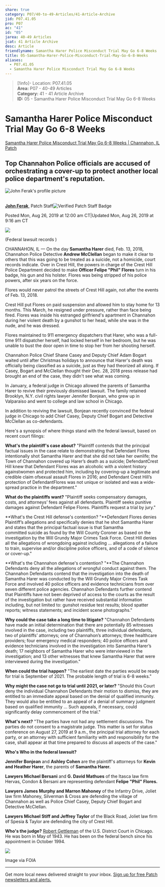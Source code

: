 ```yaml
---  
share: true  
category: P07/40-to-49-Articles/41-Article-Archive  
jid: P07.41.05  
pro: P07  
ac: "41"  
id: "05"  
jarea: 40-49 Articles  
jcat: 41 Article Archive  
desc: Article  
friendlyname: Samantha Harer Police Misconduct Trial May Go 6-8 Weeks  
title: 05-Samantha-Harer-Police-Misconduct-Trial-May-Go-6-8-Weeks  
aliases:  
  - P07.41.05  
  - Samantha Harer Police Misconduct Trial May Go 6-8 Weeks  
---  
```

  
>[!info]- Location: P07.41.05  
>**Area:** P07 - 40-49 Articles  
>**Category:** 41 - 41 Article Archive  
>**ID:** 05 - Samantha Harer Police Misconduct Trial May Go 6-8 Weeks  
  
# Samantha Harer Police Misconduct Trial May Go 6-8 Weeks  
  
[Samantha Harer Police Misconduct Trial May Go 6-8 Weeks | Channahon, IL Patch](https://patch.com/illinois/channahon-minooka/samantha-harer-police-corruption-trial-may-go-6-8-weeks?utm_term=article-slot-1&utm_source=newsletter-daily&utm_medium=email&utm_campaign=newsletter)  
  
## Top Channahon Police officials are accused of orchestrating a cover-up to protect another local police department's reputation.  
  
![John Ferak's profile picture](https://patch.com/img/cdn20/users/22944156/profile_pics/johnferak___13223337707.png?width=64)  
  
######   
  
[**John Ferak**,](https://patch.com/users/john-ferak) Patch Staff![Verified Patch Staff Badge](https://patch.com/img/cdn/assets/layout/badges/verified-patch-staff.svg)  
  
Posted Mon, Aug 26, 2019 at 12:00 am CT|Updated Mon, Aug 26, 2019 at 9:16 am CT  
  
![](https://patch.com/img/cdn20/users/22944156/20190825/115740/styles/patch_image/public/samharerstatus___25235709658.PNG)  
  
(Federal lawsuit records )  
  
CHANNAHON, IL — On the day **Samantha Harer** died, Feb. 13, 2018, Channahon Police Detective **Andrew McClellan** began to make it clear to others that this was going to be treated as a suicide, not a homicide, court records indicate. Over in Crest Hill, the powers in charge of the Crest Hill Police Department decided to make **Officer Felipe "Phil" Flores** turn in his badge, his gun and his holster. Flores was being stripped of his police powers, after six years on the force.  
  
Flores would never patrol the streets of Crest Hill again, not after the events of Feb. 13, 2018.  
  
Crest Hill put Flores on paid suspension and allowed him to stay home for 13 months. This March, he resigned under pressure, rather than face being fired. Flores was inside his estranged girlfriend's apartment in Channahon during her violent death by a gunshot to her head, while she was in the nude, and he was dressed.  
  
Flores maintained to 911 emergency dispatchers that Harer, who was a full-time 911 dispatcher herself, had locked herself in her bedroom, but he was unable to bust the door open in time to stop her from her shooting herself.  
  
Channahon Police Chief Shane Casey and Deputy Chief Adam Bogart waited until after Christmas holidays to announce that Harer's death was officially being classified as a suicide, just as they had theorized all along. If Casey, Bogart and McClellan thought their Dec. 28, 2018 press release had brought an end of the case, they didn't see what was coming.  
  
In January, a federal judge in Chicago allowed the parents of Samantha Harer to revive their previously dismissed lawsuit. The family retained Brooklyn, N.Y. civil rights lawyer Jennifer Bonjean, who grew up in Valparaiso and went to college and law school in Chicago.  
  
In addition to reviving the lawsuit, Bonjean recently convinced the federal judge in Chicago to add Chief Casey, Deputy Chief Bogart and Detective McClellan as co-defendants.  
  
Here's a synopsis of where things stand with the federal lawsuit, based on recent court filings:    
  
**What's the plaintiff's case about?** "Plaintiff contends that the principal factual issues in the case relate to demonstrating that Defendant Flores intentionally shot Samantha Harer and that she did not take her ownlife; the Town of Channahon covered up Harer’s death as a suicide; DefendantCrest Hill knew that Defendant Flores was an alcoholic with a violent history againstwomen and protected him, including by covering-up a legitimate and credible claim ofsexual assault Flores in 2016; and Defendant Crest Hill’s protection of DefendantFlores was not unique or isolated and was a wide-spread practice in the department."  
  
**What do the plaintiffs want?** "Plaintiff seeks compensatory damages, costs, and attorneys’ fees against all defendants. Plaintiff seeks punitive damages against Defendant Felipe Flores. Plaintiffs request a trial by jury."  
  
**What's the Crest Hill defense's contention? "**Defendant Flores denies Plaintiff’s allegations and specifically denies that he shot Samantha Harer and states that the principal factual issue is that Samantha committed suicide as found by the Will County Coroner as based on the investigation by the Will Grundy Major Crimes Task Force. Crest Hill denies all the allegations of wrongdoing against including ... allegations of a failure to train, supervise and/or discipline police officers, and of a code of silence or cover-up."    
  
**What's the Channahon defense's contention? "**The Channahon Defendants deny all the allegations of wrongful conduct against them. The Channahon Defendants contend that the investigation into the death of Samantha Harer was conducted by the Will Grundy Major Crimes Task Force and involved 40 police officers and evidence technicians from over seven different police agencies. Channahon Defendants further contend that Plaintiffs have not been deprived of access to the courts as the result of the investigation but rather have received substantial information including, but not limited to: gunshot residue test results; blood spatter reports; witness statements; and incident scene photographs."  
  
**Why could the case take a long time to litigate?** "Channahon Defendants have made an initial determination that there are potentially 85 witnesses involved in the case, including two plaintiffs, three individual defendants, two of plaintiffs’ attorneys; one of Channahon’s attorneys; three healthcare providers; four emergency medical responders; 40 police officers and evidence technicians involved in the investigation into Samantha Harer’s death; 17 neighbors of Samantha Harer who were interviewed in the investigation; and 13 other witnesses that knew Samantha Harer that were interviewed during the investigation."  
  
**When could the trial happen?** "The earliest date the parties would be ready for trial is September of 2021. The probable length of trial is 6-8 weeks."  
  
**Why might the case not go to trial until 2021, or later?** "Should this Court deny the individual Channahon Defendants their motion to dismiss, they are entitled to an immediate appeal based on the denial of qualified immunity. They would also be entitled to an appeal of a denial of summary judgment based on qualified immunity ... Such appeals, if necessary, could significantly delay commencement of the trial."  
  
**What's next?** "The parties have not had any settlement discussions. The parties do not consent to a magistrate judge. This matter is set for status conference on August 27, 2019 at 9 a.m., the principal trial attorney for each party, or an attorney with sufficient familiarity with and responsibility for the case, shall appear at that time prepared to discuss all aspects of the case."  
  
**Who's Who in the federal lawsuit?**  
  
**Jennifer Bonjean** and **Ashley Cohen** are the plaintiff's attorneys for **Kevin and Heather Harer**, the parents of **Samantha Harer.**  
  
**Lawyers Michael Bersani** and **G. David Mathues** of the Itasca law firm Hervas, Condon & Bersani are representing defendant **Felipe "Phil" Flores.**  
  
**Lawyers James Murphy and Marron Mahoney** of the Infantry Drive, Joliet law firm Mahoney, Silverman & Cross are defending the village of Channahon as well as Police Chief Casey, Deputy Chief Bogart and Detective McClellan.  
  
**Lawyers Michael Stiff and Jeffrey Taylor** of the Black Road, Joliet law firm of Spesia & Taylor are defending the city of Crest Hill.  
  
**Who's the judge?** [Robert Gettleman](https://www.ilnd.uscourts.gov/_assets/_documents/_forms/_judges/GETTLEMAN/RWGBio.htm) of the U.S. District Court in Chicago. He was born in May of 1943. He has been on the federal bench since his appointment in October 1994.  
  
![](https://patch.com/img/cdn20/users/22944156/20190826/125922/styles/raw/public/processed_images/Samantha%20Harer%20badge.jpg)  
  
Image via FOIA  
  
---  
  
Get more local news delivered straight to your inbox. [Sign up for free Patch newsletters and alerts.](https://patch.com/illinois/channahon-minooka/subscribe)